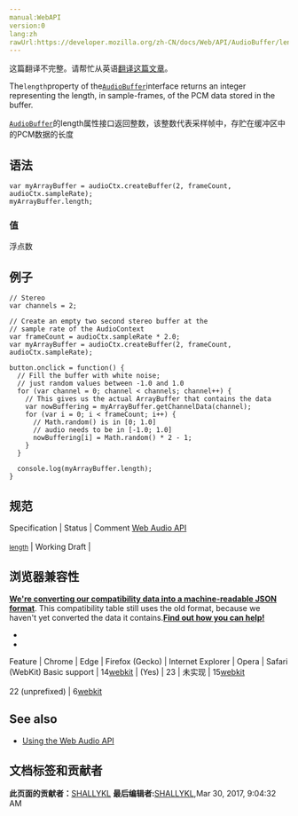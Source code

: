 ```yaml
---
manual:WebAPI
version:0
lang:zh
rawUrl:https://developer.mozilla.org/zh-CN/docs/Web/API/AudioBuffer/length
---
```




这篇翻译不完整。请帮忙从英语[翻译这篇文章](%22773 "")。






The`length`property of the[`AudioBuffer`](%2542 "这些类型对象被设计来控制小音频片段，往往短于45秒。对于更长的声音，通过 MediaElementAudioSourceNode来实现更为合适。缓存区（buffer）包含以下数据：不间断的IEEE75432位线性PCM，从-1到1的范围额定，就是说，32位的浮点缓存区的每个样本在-1.0到1.0之间。如果AudioBuffer有不同的频道，他们通常被保存在独立的缓存区。")interface returns an integer representing the length, in sample-frames, of the PCM data stored in the buffer.



[`AudioBuffer`](%2542 "这些类型对象被设计来控制小音频片段，往往短于45秒。对于更长的声音，通过 MediaElementAudioSourceNode来实现更为合适。缓存区（buffer）包含以下数据：不间断的IEEE75432位线性PCM，从-1到1的范围额定，就是说，32位的浮点缓存区的每个样本在-1.0到1.0之间。如果AudioBuffer有不同的频道，他们通常被保存在独立的缓存区。")的length属性接口返回整数，该整数代表采样帧中，存贮在缓冲区中的PCM数据的长度



## 语法<a name="语法"></a>

```
var myArrayBuffer = audioCtx.createBuffer(2, frameCount, audioCtx.sampleRate);
myArrayBuffer.length; 

```

### 值<a name="值"></a>


浮点数


## 例子<a name="例子"></a>

```
// Stereo
var channels = 2;

// Create an empty two second stereo buffer at the
// sample rate of the AudioContext
var frameCount = audioCtx.sampleRate * 2.0;
var myArrayBuffer = audioCtx.createBuffer(2, frameCount, audioCtx.sampleRate);

button.onclick = function() {
  // Fill the buffer with white noise;
  // just random values between -1.0 and 1.0
  for (var channel = 0; channel < channels; channel++) {
    // This gives us the actual ArrayBuffer that contains the data
    var nowBuffering = myArrayBuffer.getChannelData(channel);
    for (var i = 0; i < frameCount; i++) {
      // Math.random() is in [0; 1.0]
      // audio needs to be in [-1.0; 1.0]
      nowBuffering[i] = Math.random() * 2 - 1;
    }
  }

  console.log(myArrayBuffer.length);
} 

```

## 规范<a name="规范"></a>
Specification | Status | Comment 
[Web Audio API<br></br><small>length</small>](%22774 "") | Working Draft |  


## 浏览器兼容性<a name="浏览器兼容性"></a>


**[We&#39;re converting our compatibility data into a machine-readable JSON format](%3344 "")**. This compatibility table still uses the old format, because we haven&#39;t yet converted the data it contains.**[Find out how you can help!](%3392 "")**


* 
* 
Feature | Chrome | Edge | Firefox (Gecko) | Internet Explorer | Opera | Safari (WebKit) 
Basic support | 14[webkit](%3568 "The name of this feature is prefixed with 'webkit' as this browser considers it experimental") | (Yes) | 23 | 未实现 | 15[webkit](%3568 "The name of this feature is prefixed with 'webkit' as this browser considers it experimental")<br></br>22 (unprefixed) | 6[webkit](%3568 "The name of this feature is prefixed with 'webkit' as this browser considers it experimental") 





## See also<a name="See_also"></a>

* [Using the Web Audio API](%3743 "")



## 文档标签和贡献者
**此页面的贡献者：**[SHALLYKL](%22775 "")
**最后编辑者:**[SHALLYKL](%22775 ""),<time>Mar 30, 2017, 9:04:32 AM</time>


